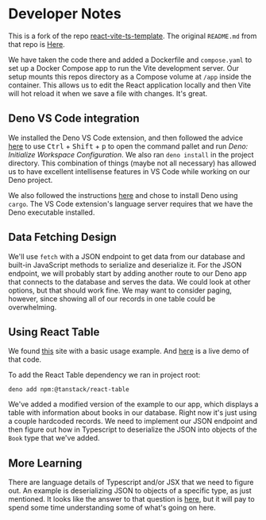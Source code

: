 # Developer Notes

This is a fork of the repo [react-vite-ts-template](https://github.com/denoland/react-vite-ts-template).
The original `README.md` from that repo is [Here](README_denoland.md).

We have taken the code there and added a Dockerfile and `compose.yaml` to
set up a Docker Compose app to run the Vite development server. Our setup
mounts this repos directory as a Compose volume at `/app` inside the container.
This allows us to edit the React application locally and then Vite will
hot reload it when we save a file with changes. It's great.

## Deno VS Code integration

We installed the Deno VS Code extension, and then followed the
advice [here](https://github.com/denoland/deno/issues/16761) to
use <kbd>Ctrl</kbd> + <kbd>Shift</kbd> + <kbd>p</kbd> to open the
command pallet and run *Deno: Initialize Workspace Configuration*.
We also ran `deno install` in the project directory. This combination
of things (maybe not all necessary) has allowed us to have excellent
intellisense features in VS Code while working on our Deno project.

We also followed the instructions [here](https://docs.deno.com/runtime/getting_started/installation/)
and chose to install Deno using `cargo`. The VS Code extension's
language server requires that we have the Deno executable installed.

## Data Fetching Design

We'll use `fetch` with a JSON endpoint to get data from our database and
built-in JavaScript methods to serialize and deserialize it. For the
JSON endpoint, we will probably start by adding another route to our
Deno app that connects to the database and serves the data. We could
look at other options, but that should work fine. We may want to consider
paging, however, since showing all of our records in one table could be
overwhelming.

## Using React Table

We found [this](https://tanstack.com/table/v8/docs/framework/react/react-table) site
with a basic usage example. And [here](https://codesandbox.io/p/devbox/zealous-rubin-i3ni9p?file=%2Fsrc%2Findex.css%3A27%2C1)
is a live demo of that code.

To add the React Table dependency we ran in project root:

```shell
deno add npm:@tanstack/react-table
```

We've added a modified version of the example to our app, which displays
a table with information about books in our database. Right now it's just
using a couple hardcoded records. We need to implement our JSON endpoint and
then figure out how in Typescript to deserialize the JSON into objects of
the `Book` type that we've added.

## More Learning

There are language details of Typescript and/or JSX that we need to figure out.
An example is deserializing JSON to objects of a specific type, as just mentioned.
It looks like the answer to that question is
[here](https://basarat.gitbook.io/typescript/type-system/type-assertion#type-assertion-vs-casting),
but it will pay to spend some time understanding some of what's going on here.
